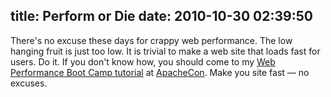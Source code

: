 title: Perform or Die
date: 2010-10-30 02:39:50
---

<p>There's no excuse these days for crappy web performance.  The low hanging fruit is just too low. It is trivial to make a web site that loads fast for users. Do it.  If you don't know how, you should come to my <a href="http://na.apachecon.com/c/acna2010/sessions/631">Web Performance Boot Camp tutorial</a> at <a href="http://apachecon.com/">ApacheCon</a>. Make you site fast &#8212; no excuses.</p>
